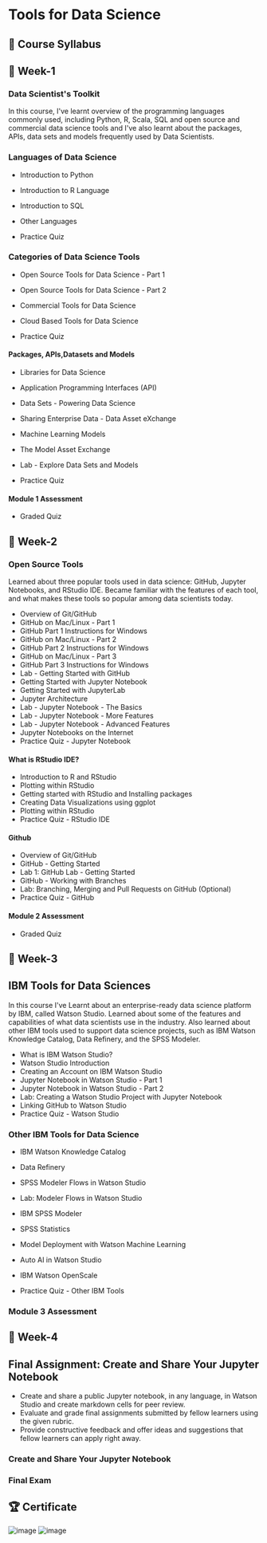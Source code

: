 <h1>Tools for Data Science</h1>

## 📑 Course Syllabus

<h2>📅 Week-1</h2>
<h3>Data Scientist's Toolkit</h3>

In this course, I've learnt overview of the programming languages commonly used, including Python, R, Scala, SQL and open source and commercial data science tools
and I've also learnt about the packages, APIs, data sets and models frequently used by Data Scientists.

### Languages of Data Science

- Introduction to Python

- Introduction to R Language

- Introduction to SQL

- Other Languages

- Practice Quiz

### Categories of Data Science Tools

- Open Source Tools for Data Science - Part 1

- Open Source Tools for Data Science - Part 2

- Commercial Tools for Data Science

- Cloud Based Tools for Data Science

- Practice Quiz

#### Packages, APIs,Datasets and Models

- Libraries for Data Science

- Application Programming Interfaces (API)

- Data Sets - Powering Data Science

- Sharing Enterprise Data - Data Asset eXchange

- Machine Learning Models

- The Model Asset Exchange

- Lab - Explore Data Sets and Models

- Practice Quiz

#### Module 1 Assessment

- Graded Quiz

<h2> 📅 Week-2</h2>

<h3>Open Source Tools</h3>

Learned about three popular tools used in data science: GitHub, Jupyter Notebooks, and RStudio IDE. Became familiar with the features of each tool, and what makes these tools so popular among data scientists today.

- Overview of Git/GitHub
- GitHub on Mac/Linux - Part 1
- GitHub Part 1 Instructions for Windows
- GitHub on Mac/Linux - Part 2
- GitHub Part 2 Instructions for Windows
- GitHub on Mac/Linux - Part 3
- GitHub Part 3 Instructions for Windows
- Lab - Getting Started with GitHub
- Getting Started with Jupyter Notebook
- Getting Started with JupyterLab
- Jupyter Architecture
- Lab - Jupyter Notebook - The Basics
- Lab - Jupyter Notebook - More Features
- Lab - Jupyter Notebook - Advanced Features
- Jupyter Notebooks on the Internet
- Practice Quiz - Jupyter Notebook

<h4>What is RStudio IDE?</h4>

- Introduction to R and RStudio
- Plotting within RStudio
- Getting started with RStudio and Installing packages
- Creating Data Visualizations using ggplot
- Plotting within RStudio
- Practice Quiz - RStudio IDE

<h4>Github</h4>

- Overview of Git/GitHub
- GitHub - Getting Started
- Lab 1: GitHub Lab - Getting Started
- GitHub - Working with Branches
- Lab: Branching, Merging and Pull Requests on GitHub (Optional)
- Practice Quiz - GitHub

<h4>Module 2 Assessment</h4>

- Graded Quiz


<h2> 📅 Week-3</h2>

<h2> IBM Tools for Data Sciences</h2>

In this course I've Learnt about an enterprise-ready data science platform by IBM, called Watson Studio. Learned about some of the features and capabilities of what data scientists use in the industry. Also learned about other IBM tools used to support data science projects, such as IBM Watson Knowledge Catalog, Data Refinery, and the SPSS Modeler.

- What is IBM Watson Studio?
- Watson Studio Introduction
- Creating an Account on IBM Watson Studio
- Jupyter Notebook in Watson Studio - Part 1
- Jupyter Notebook in Watson Studio - Part 2
- Lab: Creating a Watson Studio Project with Jupyter Notebook
- Linking GitHub to Watson Studio
- Practice Quiz - Watson Studio

<h3>Other IBM Tools for Data Science</h3>

- IBM Watson Knowledge Catalog

- Data Refinery

- SPSS Modeler Flows in Watson Studio

- Lab: Modeler Flows in Watson Studio

- IBM SPSS Modeler

- SPSS Statistics

- Model Deployment with Watson Machine Learning

- Auto AI in Watson Studio

- IBM Watson OpenScale

- Practice Quiz - Other IBM Tools

<h3>Module 3 Assessment<h3/>

<h2>📅 Week-4</h2>

<h2>Final Assignment: Create and Share Your Jupyter Notebook</h2>

- Create and share a public Jupyter notebook, in any language, in Watson Studio and create markdown cells for peer review.
- Evaluate and grade final assignments submitted by fellow learners using the given rubric. 
- Provide constructive feedback and offer ideas and suggestions that fellow  learners can apply right away.

<h3>Create and Share Your Jupyter Notebook</h3>

<h3>Final Exam</h3>

<h2>🏆 Certificate</h2>

![image](https://user-images.githubusercontent.com/112087783/230205946-8f4d1322-dae9-41d0-a413-9fee8e2ae798.png) ![image](https://user-images.githubusercontent.com/112087783/230206713-a62ff740-b7da-459a-83ac-d597cb9dfb26.png)



